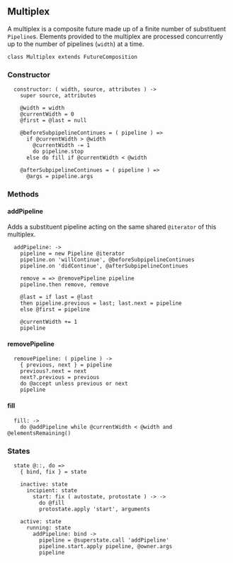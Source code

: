 ## Multiplex

A multiplex is a composite future made up of a finite number of substituent
`Pipeline`s. Elements provided to the multiplex are processed concurrently up
to the number of pipelines (`width`) at a time.

    class Multiplex extends FutureComposition


### Constructor

      constructor: ( width, source, attributes ) ->
        super source, attributes

        @width = width
        @currentWidth = 0
        @first = @last = null

        @beforeSubpipelineContinues = ( pipeline ) =>
          if @currentWidth > @width
            @currentWidth -= 1
            do pipeline.stop
          else do fill if @currentWidth < @width

        @afterSubpipelineContinues = ( pipeline ) =>
          @args = pipeline.args



### Methods


#### addPipeline

Adds a substituent pipeline acting on the same shared `@iterator` of this
multiplex.

      addPipeline: ->
        pipeline = new Pipeline @iterator
        pipeline.on 'willContinue', @beforeSubpipelineContinues
        pipeline.on 'didContinue', @afterSubpipelineContinues

        remove = => @removePipeline pipeline
        pipeline.then remove, remove

        @last = if last = @last
        then pipeline.previous = last; last.next = pipeline
        else @first = pipeline

        @currentWidth += 1
        pipeline


#### removePipeline

      removePipeline: ( pipeline ) ->
        { previous, next } = pipeline
        previous?.next = next
        next?.previous = previous
        do @accept unless previous or next
        pipeline


#### fill

      fill: ->
        do @addPipeline while @currentWidth < @width and @elementsRemaining()



### States

      state @::, do =>
        { bind, fix } = state

        inactive: state
          incipient: state
            start: fix ( autostate, protostate ) -> ->
              do @fill
              protostate.apply 'start', arguments

        active: state
          running: state
            addPipeline: bind ->
              pipeline = @superstate.call 'addPipeline'
              pipeline.start.apply pipeline, @owner.args
              pipeline
